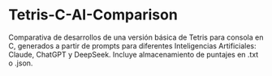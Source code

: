 # Tetris-C-AI-Comparison
Comparativa de desarrollos de una versión básica de Tetris para consola en C, generados a partir de prompts para diferentes Inteligencias Artificiales: Claude, ChatGPT y DeepSeek. Incluye almacenamiento de puntajes en .txt o .json.
